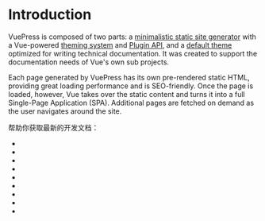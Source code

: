 # Introduction

VuePress is composed of two parts: a [minimalistic static site generator](https://github.com/vuejs/vuepress/tree/master/packages/%40vuepress/core) with a Vue-powered [theming system](https://v1.vuepress.vuejs.org/theme/) and [Plugin API](https://v1.vuepress.vuejs.org/plugin/), and a [default theme](https://v1.vuepress.vuejs.org/theme/default-theme-config.html) optimized for writing technical documentation. It was created to support the documentation needs of Vue's own sub projects.

Each page generated by VuePress has its own pre-rendered static HTML, providing great loading performance and is SEO-friendly. Once the page is loaded, however, Vue takes over the static content and turns it into a full Single-Page Application (SPA). Additional pages are fetched on demand as the user navigates around the site.

帮助你获取最新的开发文档：

- [vue3.0 中文文档地址]: https://vue3js.cn/docs/zh/
- [element-plus 中文文档地址]: https://element-plus.org/#/zh-CN
- [composition-Api 中文文档地址]: https://composition-api.vuejs.org/zh/
- [vue-router-next 文档地址]: https://next.router.vuejs.org/
- [next.vuex 文档地址]: https://next.vuex.vuejs.org/
- [vite 源码]: https://github.com/vitejs/vite
- [vite 中文文档地址（非官方版本）]: https://vite-design.surge.sh/guide/chinese-doc.html
- [vue-i18n-next]: https://vue-i18n-next.intlify.dev/
- [composition-api-vue-i18n-next]: https://vue-i18n-next.intlify.dev/advanced/composition.html#local-scope